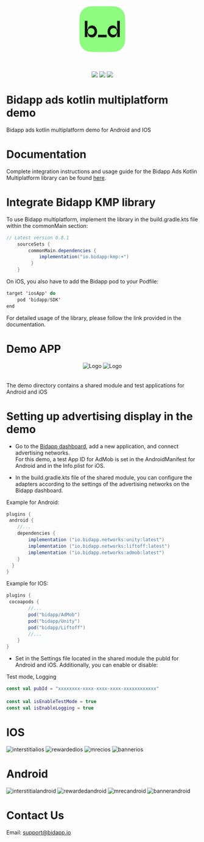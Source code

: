 
<div align="center">
    <img alt="Logo" src="demo/shared/src/commonMain/composeResources/drawable/bidapp_logo.png" width="120"/>
</div>
 <br/><br/>
<div align="center">
    <p>
        <img src="https://img.shields.io/badge/Kotlin-_multiplatform-blue"/>
        <img src="https://img.shields.io/badge/Android-green"/>
        <img src="https://img.shields.io/badge/IOS-red"/>
    </p>
</div>

# Bidapp ads kotlin multiplatform demo

Bidapp ads kotlin multiplatform demo for Android and IOS

# Documentation

Complete integration instructions and usage guide for the Bidapp Ads Kotlin Multiplatform library can be found [here](https://docs.bidapp.io).

# Integrate Bidapp KMP library

To use Bidapp multiplatform, implement the library in the build.gradle.kts file within the commonMain section:

```groovy
// Latest version 0.8.1
    sourceSets {
        commonMain.dependencies {
            implementation("io.bidapp:kmp:+")
         }
    }
```

On iOS, you also have to add the Bidapp pod to your Podfile:

```kotlin
target 'iosApp' do
    pod 'bidapp/SDK'
end 
```
For detailed usage of the library, please follow the link provided in the documentation.

# Demo APP
<div align="center">
  <img alt="Logo" src="https://github.com/bidapphub/bidapp-kotlin-multiplatform-plugin/assets/148830475/823f5ced-e486-478d-9263-b00d97cf1519" width="350"/>
  <img alt="Logo" src="https://github.com/bidapphub/bidapp-kotlin-multiplatform-plugin/assets/148830475/12a20f5a-cf49-464c-9633-ad5de6ec9a41" width="350"/>
</div>
<br/><br/>
The demo directory contains a shared module and test applications for Android and iOS

# Setting up advertising display in the demo

* Go to the [Bidapp dashboard](https://dashboard-564.pages.dev), add a new application, and connect advertising networks.  
For this demo, a test App ID for AdMob is set in the AndroidManifest for Android and in the Info.plist for iOS.

* In the build.gradle.kts file of the shared module, you can configure the adapters 	according to the settings of the advertising networks on the Bidapp dashboard.


Example for Android:
```groovy
plugins {
 android {
    //...
    dependencies {
        implementation ("io.bidapp.networks:unity:latest")
        implementation ("io.bidapp.networks:liftoff:latest")
        implementation ("io.bidapp.networks:admob:latest")
    }
  }
}
```

Example for IOS:
```groovy
plugins {
 cocoapods {
        //...
        pod("bidapp/AdMob")
        pod("bidapp/Unity")
        pod("bidapp/Liftoff")
        //...
    }
}
```

* Set in the Settings file located in the shared module the pubId for Android and iOS. Additionally, you can enable or disable:

Test mode, Logging

```kotlin
const val pubId = "xxxxxxxx-xxxx-xxxx-xxxx-xxxxxxxxxxxx"

const val isEnableTestMode = true
const val isEnableLogging = true
```



# IOS
![interstitialios](https://github.com/bidapphub/bidapp-kotlin-multiplatform-plugin/assets/148830475/5e9a2bfb-ae33-4560-881c-d14f3f547fe1)
![rewardedios](https://github.com/bidapphub/bidapp-kotlin-multiplatform-plugin/assets/148830475/02127e04-4987-4e2c-b340-f9878c495694)
![mrecios](https://github.com/bidapphub/bidapp-kotlin-multiplatform-plugin/assets/148830475/3e6da323-0172-47f1-a316-fc5dab1a746c)
![bannerios](https://github.com/bidapphub/bidapp-kotlin-multiplatform-plugin/assets/148830475/eb4a266f-4bc0-48a8-b3f1-da77ad6ab679)


# Android
![interstitialandroid](https://github.com/bidapphub/bidapp-kotlin-multiplatform-plugin/assets/148830475/14bba893-1185-4238-9a8d-a16321e5d77f)
![rewardedandroid](https://github.com/bidapphub/bidapp-kotlin-multiplatform-plugin/assets/148830475/7909f3d7-172e-4e72-b76e-2a5c332af238)
![mrecandroid](https://github.com/bidapphub/bidapp-kotlin-multiplatform-plugin/assets/148830475/53ca3cc2-9ebd-4c8c-9992-8acc3399a7cf)
![bannerandroid](https://github.com/bidapphub/bidapp-kotlin-multiplatform-plugin/assets/148830475/197dbe9c-9ccc-4f51-b136-9a7e19a0391b)



# Contact Us

Email: [support@bidapp.io](support@bidapp.io)
